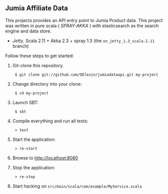 ##  Jumia Affiliate Data

This projects provides an API entry point to Jumia Product data.
This project was written in pure scala ( _SPRAY-AKKA_ ) with elasticsearch as the search engine and data store.

* _Jetty_, Scala 2.11 + Akka 2.3 + spray 1.3 (the `on_jetty_1.3_scala-2.11` branch)


Follow these steps to get started:

1. Git-clone this repository.

        $ git clone git://github.com/OElesin/jumiadataapi.git my-project

2. Change directory into your clone:

        $ cd my-project

3. Launch SBT:

        $ sbt

4. Compile everything and run all tests:

        > test

5. Start the application:

        > re-start

6. Browse to [http://localhost:8080](http://localhost:8080/)

7. Stop the application:

        > re-stop

9. Start hacking on `src/main/scala/com/example/MyService.scala`
